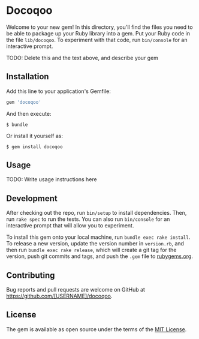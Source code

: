 # Docoqoo

Welcome to your new gem! In this directory, you'll find the files you need to be able to package up your Ruby library into a gem. Put your Ruby code in the file `lib/docoqoo`. To experiment with that code, run `bin/console` for an interactive prompt.

TODO: Delete this and the text above, and describe your gem

## Installation

Add this line to your application's Gemfile:

```ruby
gem 'docoqoo'
```

And then execute:

    $ bundle

Or install it yourself as:

    $ gem install docoqoo

## Usage

TODO: Write usage instructions here

## Development

After checking out the repo, run `bin/setup` to install dependencies. Then, run `rake spec` to run the tests. You can also run `bin/console` for an interactive prompt that will allow you to experiment.

To install this gem onto your local machine, run `bundle exec rake install`. To release a new version, update the version number in `version.rb`, and then run `bundle exec rake release`, which will create a git tag for the version, push git commits and tags, and push the `.gem` file to [rubygems.org](https://rubygems.org).

## Contributing

Bug reports and pull requests are welcome on GitHub at https://github.com/[USERNAME]/docoqoo.


## License

The gem is available as open source under the terms of the [MIT License](http://opensource.org/licenses/MIT).

